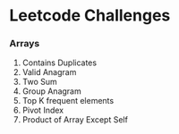 # Leetcode Challenges 

### Arrays

1. Contains Duplicates
2. Valid Anagram
3. Two Sum
4. Group Anagram
5. Top K frequent elements
6. Pivot Index
7. Product of Array Except Self